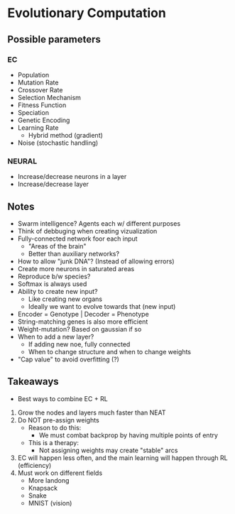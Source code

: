 # Evolutionary Computation

## Possible parameters

### EC

- Population
- Mutation Rate
- Crossover Rate
- Selection Mechanism
- Fitness Function
- Speciation
- Genetic Encoding
- Learning Rate
  - Hybrid method (gradient)
- Noise (stochastic handling)

### NEURAL

- Increase/decrease neurons in a layer
- Increase/decrease layer

## Notes

- Swarm intelligence? Agents each w/ different purposes
- Think of debbuging when creating vizualization
- Fully-connected network foor each input
  - "Areas of the brain"
  - Better than auxiliary networks?
- How to allow "junk DNA"? (Instead of allowing errors)
- Create more neurons in saturated areas
- Reproduce b/w species?
- Softmax is always used
- Ability to create new input?
  - Like creating new organs
  - Ideally we want to evolve towards that (new input)
- Encoder = Genotype | Decoder = Phenotype
- String-matching genes is also more efficient
- Weight-mutation? Based on gaussian if so
- When to add a  new layer?
  - If adding new noe, fully connected
  - When to change structure and when to change weights
- "Cap value" to avoid overfitting (?)

## Takeaways

- Best ways to combine EC + RL

1. Grow the nodes and layers much faster than NEAT  
2. Do NOT pre-assign weights
   - Reason to do this:  
     - We must combat backprop by having multiple points of entry  
   - This is a therapy:  
     - Not assigning weights may create "stable" arcs  
3. EC will happen less often, and the main learning will happen through RL (efficiency)
4. Must work on different fields
   - More landong
   - Knapsack
   - Snake
   - MNIST (vision)
